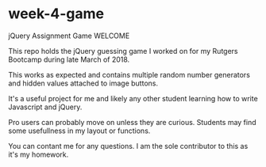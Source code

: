 # week-4-game
jQuery Assignment Game
WELCOME

This repo holds the jQuery guessing game I worked on for my Rutgers Bootcamp during late March of 2018.

This works as expected and contains multiple random number generators and hidden values attached to image buttons.


It's a useful project for me and likely any other student learning how to write Javascript and jQuery.

Pro users can probably move on unless they are curious. Students may find some usefullness in my layout or functions.

You can contant me for any questions. I am the sole contributor to this as it's my homework.
